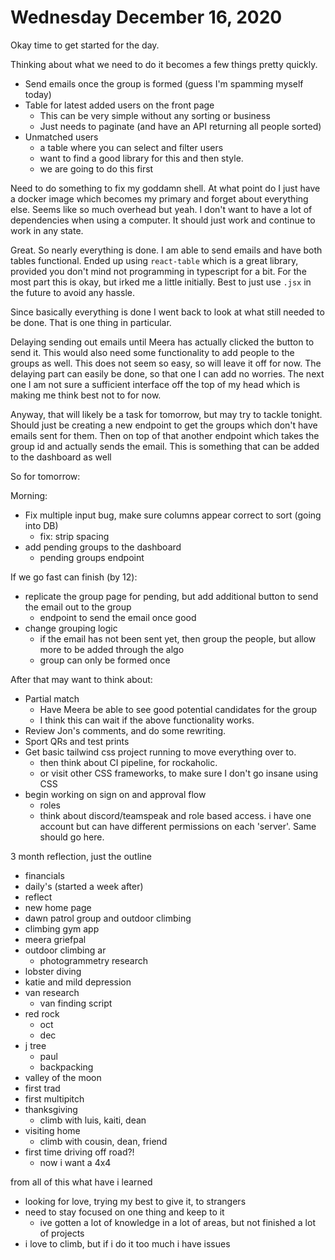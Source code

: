# Wednesday December 16, 2020

Okay time to get started for the day.

Thinking about what we need to do it becomes a few things pretty quickly.

* Send emails once the group is formed (guess I'm spamming myself today)
* Table for latest added users on the front page
  * This can be very simple without any sorting or business
  * Just needs to paginate (and have an API returning all people sorted)
* Unmatched users
  * a table where you can select and filter users
  * want to find a good library for this and then style. 
  * we are going to do this first


Need to do something to fix my goddamn shell. At what point do I just have a docker image which becomes
my primary and forget about everything else. Seems like so much overhead but yeah. I don't want
to have a lot of dependencies when using a computer. It should just work and continue to work in any
state.

Great. So nearly everything is done. I am able to send emails and have both tables functional.
Ended up using `react-table` which is a great library, provided you don't mind not programming
in typescript for a bit. For the most part this is okay, but irked me a little initially.
Best to just use `.jsx` in the future to avoid any hassle.

Since basically everything is done I went back to look at what still needed to be done.
That is one thing in particular.

Delaying sending out emails until Meera has actually clicked the button to send it.
This would also need some functionality to add people to the groups as well. This
does not seem so easy, so will leave it off for now. The delaying part can easily 
be done, so that one I can add no worries. The next one I am not sure a sufficient
interface off the top of my head which is making me think best not to for now.

Anyway, that will likely be a task for tomorrow, but may try to tackle tonight.
Should just be creating a new endpoint to get the groups which don't have emails
sent for them. Then on top of that another endpoint which takes the group id
and actually sends the email. This is something that can be added to the dashboard
as well

So for tomorrow:

Morning:
  * Fix multiple input bug, make sure columns appear correct to sort (going into DB)
    * fix: strip spacing
  * add pending groups to the dashboard
    * pending groups endpoint

If we go fast can finish (by 12):
  * replicate the group page for pending, but add additional button to send the email out to the group
    * endpoint to send the email once good
  * change grouping logic
    * if the email has not been sent yet, then group the people, but allow more to be added through the algo
    * group can only be formed once

After that may want to think about:
  * Partial match
    * Have Meera be able to see good potential candidates for the group
    * I think this can wait if the above functionality works.
  * Review Jon's comments, and do some rewriting.
  * Sport QRs and test prints
  * Get basic tailwind css project running to move everything over to.
    * then think about CI pipeline, for rockaholic.
    * or visit other CSS frameworks, to make sure I don't go insane using CSS
  * begin working on sign on and approval flow
    * roles
    * think about discord/teamspeak and role based access. i have one account but can have different permissions on each 'server'. Same should go here.

3 month reflection, just the outline

* financials
* daily's (started a week after)
* reflect
* new home page
* dawn patrol group and outdoor climbing
* climbing gym app
* meera griefpal
* outdoor climbing ar
  * photogrammetry research
* lobster diving
* katie and mild depression
* van research
  * van finding script
* red rock
  * oct
  * dec
* j tree
  * paul
  * backpacking
* valley of the moon
* first trad
* first multipitch
* thanksgiving
  * climb with luis, kaiti, dean
* visiting home
  * climb with cousin, dean, friend
* first time driving off road?!
  * now i want a 4x4

from all of this what have i learned
* looking for love, trying my best to give it, to strangers
* need to stay focused on one thing and keep to it
  * ive gotten a lot of knowledge in a lot of areas, but not finished a lot of projects 
* i love to climb, but if i do it too much i have issues